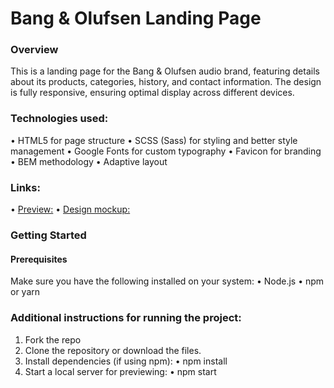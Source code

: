 # Bang & Olufsen Landing Page

### Overview

This is a landing page for the Bang & Olufsen audio brand, featuring details about its products, categories, history, and contact information. The design is fully responsive, ensuring optimal display across different devices.

### Technologies used:

• HTML5 for page structure
• SCSS (Sass) for styling and better style management
• Google Fonts for custom typography
• Favicon for branding
• BEM methodology
• Adaptive layout

### Links:

• [Preview:](https://Dmytro-Nyzhnyk.github.io/BeoLanding/)
• [Design mockup:](<https://www.figma.com/design/mx3O6j1D0w6ih9EqDcE5AZ/BOSE-New-Version-(Copy)?node-id=6817-211&p=f&t=Y9mVEOTAVJ5WdNNa-0>)

### Getting Started

#### Prerequisites

Make sure you have the following installed on your system:
• Node.js
• npm or yarn

### Additional instructions for running the project:

1. Fork the repo
2. Clone the repository or download the files.
3. Install dependencies (if using npm):
   • npm install
4. Start a local server for previewing:
   • npm start
